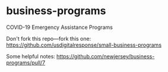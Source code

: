 # business-programs
COVID-19 Emergency Assistance Programs

Don't fork this repo—fork this one: https://github.com/usdigitalresponse/small-business-programs

Some helpful notes: https://github.com/newjersey/business-programs/pull/7

